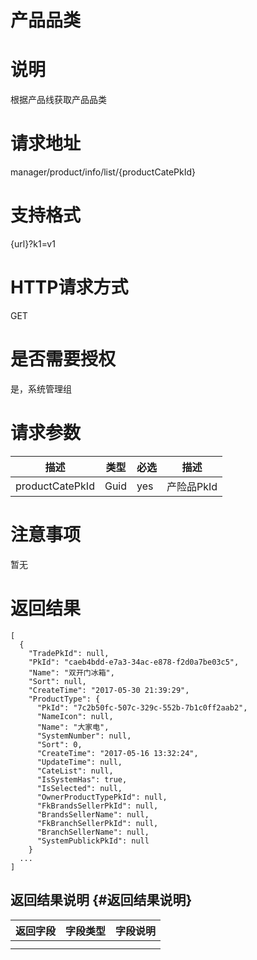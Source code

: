 # 产品品类

# 说明

根据产品线获取产品品类

# 请求地址

manager/product/info/list/{productCatePkId}

# 支持格式

{url}?k1=v1

# HTTP请求方式

GET

# 是否需要授权

是，系统管理组

# 请求参数

| 描述 | 类型 | 必选 | 描述 |
| --- | --- | --- | --- |
| productCatePkId | Guid | yes | 产险品PkId |

# 注意事项

暂无

# 返回结果

```
[
  {
    "TradePkId": null,
    "PkId": "caeb4bdd-e7a3-34ac-e878-f2d0a7be03c5",
    "Name": "双开门冰箱",
    "Sort": null,
    "CreateTime": "2017-05-30 21:39:29",
    "ProductType": {
      "PkId": "7c2b50fc-507c-329c-552b-7b1c0ff2aab2",
      "NameIcon": null,
      "Name": "大家电",
      "SystemNumber": null,
      "Sort": 0,
      "CreateTime": "2017-05-16 13:32:24",
      "UpdateTime": null,
      "CateList": null,
      "IsSystemHas": true,
      "IsSelected": null,
      "OwnerProductTypePkId": null,
      "FkBrandsSellerPkId": null,
      "BrandsSellerName": null,
      "FkBranchSellerPkId": null,
      "BranchSellerName": null,
      "SystemPublickPkId": null
    }
  ...
]
```

## 返回结果说明 {#返回结果说明}

| 返回字段 | 字段类型 | 字段说明 |
| :--- | :--- | :--- |
|  |  |  |
|  |  |  |



